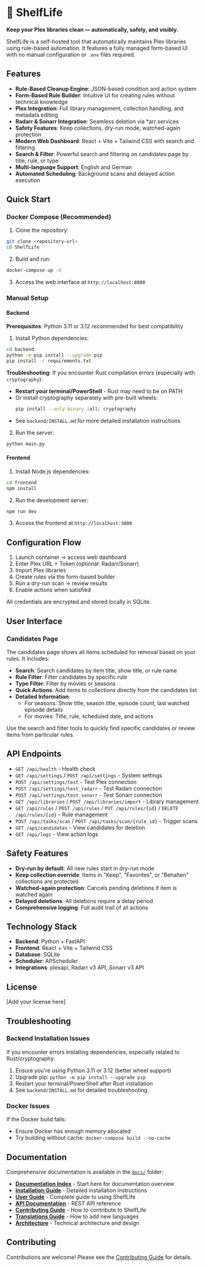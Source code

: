 # 🧹 ShelfLife

**Keep your Plex libraries clean — automatically, safely, and visibly.**

ShelfLife is a self-hosted tool that automatically maintains Plex libraries using rule-based automation. It features a fully managed form-based UI with no manual configuration or `.env` files required.

## Features

- **Rule-Based Cleanup Engine**: JSON-based condition and action system
- **Form-Based Rule Builder**: Intuitive UI for creating rules without technical knowledge
- **Plex Integration**: Full library management, collection handling, and metadata editing
- **Radarr & Sonarr Integration**: Seamless deletion via *arr services
- **Safety Features**: Keep collections, dry-run mode, watched-again protection
- **Modern Web Dashboard**: React + Vite + Tailwind CSS with search and filtering
- **Search & Filter**: Powerful search and filtering on candidates page by title, rule, or type
- **Multi-language Support**: English and German
- **Automated Scheduling**: Background scans and delayed action execution

## Quick Start

### Docker Compose (Recommended)

1. Clone the repository:
```bash
git clone <repository-url>
cd ShelfLife
```

2. Build and run:
```bash
docker-compose up -d
```

3. Access the web interface at `http://localhost:8000`

### Manual Setup

#### Backend

**Prerequisites**: Python 3.11 or 3.12 recommended for best compatibility

1. Install Python dependencies:
```bash
cd backend
python -m pip install --upgrade pip
pip install -r requirements.txt
```

**Troubleshooting**: If you encounter Rust compilation errors (especially with `cryptography`):
- **Restart your terminal/PowerShell** - Rust may need to be on PATH
- Or install cryptography separately with pre-built wheels:
  ```bash
  pip install --only-binary :all: cryptography
  ```
- See `backend/INSTALL.md` for more detailed installation instructions

2. Run the server:
```bash
python main.py
```

#### Frontend

1. Install Node.js dependencies:
```bash
cd frontend
npm install
```

2. Run the development server:
```bash
npm run dev
```

3. Access the frontend at `http://localhost:3000`

## Configuration Flow

1. Launch container → access web dashboard
2. Enter Plex URL + Token (optional: Radarr/Sonarr)
3. Import Plex libraries
4. Create rules via the form-based builder
5. Run a dry-run scan → review results
6. Enable actions when satisfied

All credentials are encrypted and stored locally in SQLite.

## User Interface

### Candidates Page

The candidates page shows all items scheduled for removal based on your rules. It includes:

- **Search**: Search candidates by item title, show title, or rule name
- **Rule Filter**: Filter candidates by specific rule
- **Type Filter**: Filter by movies or seasons
- **Quick Actions**: Add items to collections directly from the candidates list
- **Detailed Information**: 
  - For seasons: Show title, season title, episode count, last watched episode details
  - For movies: Title, rule, scheduled date, and actions

Use the search and filter tools to quickly find specific candidates or review items from particular rules.

## API Endpoints

- `GET /api/health` - Health check
- `GET /api/settings` / `POST /api/settings` - System settings
- `POST /api/settings/test` - Test Plex connection
- `POST /api/settings/test_radarr` - Test Radarr connection
- `POST /api/settings/test_sonarr` - Test Sonarr connection
- `GET /api/libraries` / `POST /api/libraries/import` - Library management
- `GET /api/rules` / `POST /api/rules` / `PUT /api/rules/{id}` / `DELETE /api/rules/{id}` - Rule management
- `POST /api/tasks/scan` / `POST /api/tasks/scan/{rule_id}` - Trigger scans
- `GET /api/candidates` - View candidates for deletion
- `GET /api/logs` - View action logs

## Safety Features

- **Dry-run by default**: All new rules start in dry-run mode
- **Keep collection override**: Items in "Keep", "Favorites", or "Behalten" collections are protected
- **Watched-again protection**: Cancels pending deletions if item is watched again
- **Delayed deletions**: All deletions require a delay period
- **Comprehensive logging**: Full audit trail of all actions

## Technology Stack

- **Backend**: Python + FastAPI
- **Frontend**: React + Vite + Tailwind CSS
- **Database**: SQLite
- **Scheduler**: APScheduler
- **Integrations**: plexapi, Radarr v3 API, Sonarr v3 API

## License

[Add your license here]

## Troubleshooting

### Backend Installation Issues

If you encounter errors installing dependencies, especially related to Rust/cryptography:

1. Ensure you're using Python 3.11 or 3.12 (better wheel support)
2. Upgrade pip: `python -m pip install --upgrade pip`
3. Restart your terminal/PowerShell after Rust installation
4. See `backend/INSTALL.md` for detailed troubleshooting

### Docker Issues

If the Docker build fails:
- Ensure Docker has enough memory allocated
- Try building without cache: `docker-compose build --no-cache`

## Documentation

Comprehensive documentation is available in the [`docs/`](docs/) folder:

- **[Documentation Index](docs/INDEX.md)** - Start here for documentation overview
- **[Installation Guide](docs/INSTALLATION.md)** - Detailed installation instructions
- **[User Guide](docs/USER_GUIDE.md)** - Complete guide to using ShelfLife
- **[API Documentation](docs/API.md)** - REST API reference
- **[Contributing Guide](docs/CONTRIBUTING.md)** - How to contribute to ShelfLife
- **[Translations Guide](docs/TRANSLATIONS.md)** - How to add new languages
- **[Architecture](docs/ARCHITECTURE.md)** - Technical architecture and design

## Contributing

Contributions are welcome! Please see the [Contributing Guide](docs/CONTRIBUTING.md) for details.

